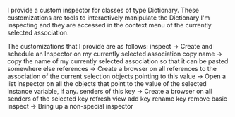 I provide a custom inspector for classes of type Dictionary.
These customizations are tools to interactively manipulate the Dictionary I'm inspecting and they are accessed in the context menu of the currently selected association.

The customizations that I provide are as follows:
inspect -> Create and schedule an Inspector on my currently selected association
copy name -> copy the name of my currently selected association so that it can be pasted somewhere else
references -> Create a browser on all references to the association of the current selection
objects pointing to this value -> Open a list inspector on all the objects that point to the value of the selected instance variable, if any.
senders of this key -> Create a browser on all senders of the selected key
refresh view
add key
rename key
remove
basic inspect -> Bring up a non-special inspector
